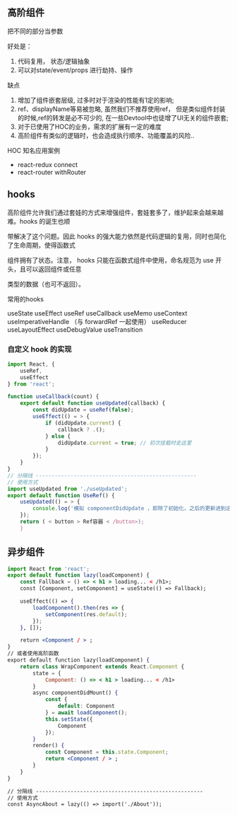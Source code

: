 ## 高阶组件

把不同的部分当参数

好处是：

1.  代码复用， 状态/逻辑抽象
2. 可以对state/event/props 进行劫持、操作

缺点

1. 增加了组件嵌套层级, 过多时对于渲染的性能有1定的影响;
2. ref、displayName等易被忽略, 虽然我们不推荐使用ref， 但是类似组件封装的时候,ref的转发是必不可少的, 在一些Devtool中也徒增了UI无关的组件嵌套;
3. 对于已使用了HOC的业务，需求的扩展有一定的难度
4. 高阶组件有类似的逻辑时，也会造成执行顺序、功能覆盖的风险..

HOC 知名应用案例

- react-redux connect
- react-router withRouter

## hooks

⾼阶组件允许我们通过套娃的⽅式来增强组件，套娃套多了，维护起来会越来越难。hooks 的诞⽣也顺 

带解决了这个问题。因此 hooks 的强⼤能⼒依然是代码逻辑的复⽤，同时也简化了⽣命周期，使得函数式 

组件拥有了状态。注意， hooks 只能在函数式组件中使⽤，命名规范为 use 开头，且可以返回组件或任意 

类型的数据（也可不返回）。


常用的hooks

useState 
useEffect 
useRef 
useCallback 
useMemo 
useContext 
useImperativeHandle （与 forwardRef ⼀起使⽤） 
useReducer
useLayoutEffect 
useDebugValue 
useTransition

### ⾃定义 hook 的实现 

```js
import React, {
    useRef,
    useEffect
} from 'react';

function useCallback(count) {
    export default function useUpdated(callback) {
        const didUpdate = useRef(false);
        useEffect(() = > {
            if (didUpdate.current) {
                callback ? .();
            } else {
                didUpdate.current = true; // 初次挂载时⾛这⾥
            }
        });
    }
}
// 分隔线 ---------------------------------------------------
// 使⽤⽅式
import useUpdated from './useUpdated';
export default function UseRef() {
    useUpdated(() = > {
        console.log('模拟 componentDidUpdate ，即除了初始化，之后的更新进到这⾥');
    });
    return ( < button > Ref容器 < /button>);
    }
```

## 异步组件 

```jsx
import React from 'react';
export default function lazy(loadComponent) {
    const Fallback = () => < h1 > loading... < /h1>; 
    const [Component, setComponent] = useState(() => Fallback);

    useEffect(() => {
        loadComponent().then(res => {
            setComponent(res.default);
        });
    }, []);

    return <Component / > ;
}
// 或者使⽤⾼阶函数
export default function lazy(loadComponent) {
    return class WrapComponent extends React.Component {
        state = {
            Component: () => < h1 > loading... < /h1>
        }
        async componentDidMount() {
            const {
                default: Component
            } = await loadComponent();
            this.setState({
                Component
            });
        }
        render() {
            const Component = this.state.Component;
            return <Component / > ;
        }
    }
}

// 分隔线 -----------------------------------------------------
// 使⽤⽅式
const AsyncAbout = lazy(() => import('./About'));
```

